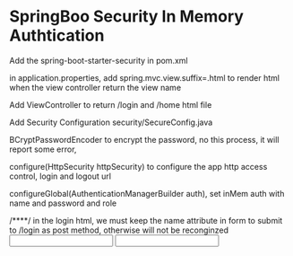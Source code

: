 # SpringBoo Security In Memory Authtication

Add the spring-boot-starter-security in pom.xml

in application.properties, add spring.mvc.view.suffix=.html to render html when the view controller return the view name

Add ViewController to return /login and /home html file


Add Security Configuration security/SecureConfig.java

BCryptPasswordEncoder to encrypt the password, no this process, it will report some error,

configure(HttpSecurity httpSecurity) to configure the app http access control, login and logout url
<form class="form sign-in" action="/login" method="post">
<form action="/logout" method="post">

configureGlobal(AuthenticationManagerBuilder auth), set inMem auth with name and password and role


/****/
in the login html, we must keep the name attribute in form to submit to /login as post method, otherwise will not be reconginzed
<input type="text" name="username" />
<input type="password" name="password"/>
